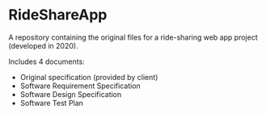 # RideShareApp
A repository containing the original files for a ride-sharing web app project (developed in 2020).

Includes 4 documents:

* Original specification (provided by client)
* Software Requirement Specification
* Software Design Specification
* Software Test Plan
